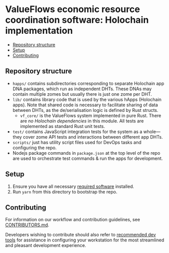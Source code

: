 # ValueFlows economic resource coordination software: Holochain implementation

<!-- MarkdownTOC -->

- [Repository structure](#repository-structure)
- [Setup](#setup)
- [Contributing](#contributing)

<!-- /MarkdownTOC -->

## Repository structure

- `happs/` contains subdirectories corresponding to separate Holochain app DNA packages, which run as independent DHTs. These DNAs may contain multiple zomes but usually there is just one zome per DHT.
- `lib/` contains library code that is used by the various hApps (Holochain apps). Note that shared code is necessary to facilitate sharing of data between DHTs, as the de/serialisation logic is defined by Rust structs.
	- `vf_core/` is the ValueFlows system implemented in pure Rust. There are *no Holochain dependencies* in this module. All tests are implemented as standard Rust unit tests.
- `test/` contains JavaScript integration tests for the system as a whole&mdash; they cover zome API tests and interactions between different app DHTs.
- `scripts/` just has utility script files used for DevOps tasks and configuring the repo.
- Nodejs package commands in `package.json` at the top level of the repo are used to orchestrate test commands & run the apps for development.

## Setup

1. Ensure you have all necessary [required software](./CONTRIBUTORS.md#required-software) installed.
2. Run `yarn` from this directory to bootstrap the repo.


## Contributing

For information on our workflow and contribution guidelines, see [CONTRIBUTORS.md](./CONTRIBUTORS.md).

Developers wishing to contribute should also refer to [recommended dev tools](./CONTRIBUTORS.md#recommended-dev-tools) for assistance in configuring your workstation for the most streamlined and pleasant development experience.
